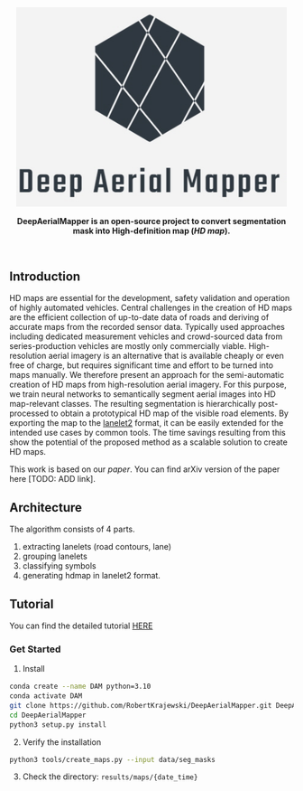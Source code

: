 <p align="center"><img src="docs\imgs\DeepAerialMapper_Logo.jpg" width="480px"></p>

<p style="font-weight: bold; text-align:center;">DeepAerialMapper is an open-source project to convert segmentation mask into High-definition map (<i>HD map</i>).</p> <br>


## Introduction

HD maps are essential for the development, safety validation and operation of highly automated vehicles. Central challenges in the creation of HD maps are the efficient collection of up-to-date data of roads and deriving of accurate maps from the recorded sensor data. 
Typically used approaches including dedicated measurement vehicles and crowd-sourced data from series-production vehicles are mostly only commercially viable. High-resolution aerial imagery is an alternative that is available cheaply or even free of charge, but requires significant time and effort to be turned into maps manually. We therefore present an approach for the semi-automatic creation of HD maps from high-resolution aerial imagery. For this purpose, we train neural networks to semantically segment aerial images into HD map-relevant classes. The resulting segmentation is hierarchically post-processed to obtain a prototypical HD map of the visible road elements. By exporting the map to the [lanelet2](https://www.mrt.kit.edu/z/publ/download/2018/Poggenhans2018Lanelet2.pdf) format, it can be easily extended for the intended use cases by common tools. The time savings resulting from this show the potential of the proposed method as a scalable solution to create HD maps.

This work is based on our *paper*. You can find arXiv version of the paper here [TODO: ADD link]. </br>

## Architecture
The algorithm consists of 4 parts.
1. extracting lanelets (road contours, lane)
2. grouping lanelets
3. classifying symbols
4. generating hdmap in lanelet2 format.

## Tutorial

You can find the detailed tutorial [HERE](docs/tutorial.md)

### Get Started

1. Install
```bash
conda create --name DAM python=3.10
conda activate DAM
git clone https://github.com/RobertKrajewski/DeepAerialMapper.git DeepAerialMapper
cd DeepAerialMapper
python3 setup.py install
```

2. Verify the installation
```bash
python3 tools/create_maps.py --input data/seg_masks
```

3. Check the directory: `results/maps/{date_time}`
